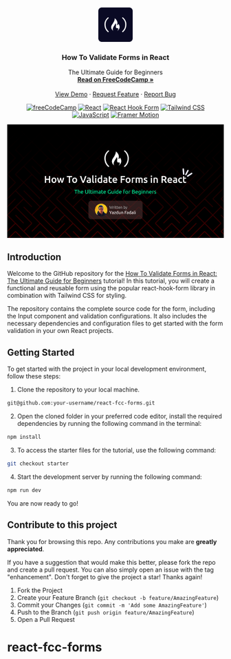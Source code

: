 <div id="top"></div>

<!-- PROJECT LOGO -->
<br />
<div align="center">
  <a href="https://www.freecodecamp.org/">
    <img src="./public/fcc.png" alt="Logo" width="80" height="80">
  </a>

<h3 align="center">How To Validate Forms in React</h3>

  <p align="center">
    The Ultimate Guide for Beginners
    <br />
    <a href="https://www.freecodecamp.org/news/how-to-validate-forms-in-react"><strong>Read on FreeCodeCamp »</strong></a>
    <br />
    <br />
    <a href="https://react-fcc-forms.vercel.app/">View Demo</a>
    ·
    <a href="https://github.com/Yazdun/react-fcc-forms/issues">Request Feature</a>
    ·
    <a href="https://github.com/Yazdun/react-fcc-forms/issues">Report Bug</a>
  </p>

[![freeCodeCamp](https://img.shields.io/badge/-freeCodeCamp-brightgreen?logo=freeCodeCamp)](https://www.freecodecamp.org/)
[![React](https://img.shields.io/badge/-React-blue?logo=React)](https://reactjs.org/)
[![React Hook Form](https://img.shields.io/badge/-React%20Hook%20Form-6E36F6?logo=React&logoColor=white&color=6E36F6)](https://react-hook-form.com/)
[![Tailwind CSS](https://img.shields.io/badge/-Tailwind%20CSS-06B6D4?logo=Tailwind%20CSS&logoColor=black&color=white)](https://tailwindcss.com/)
[![JavaScript](https://img.shields.io/badge/-JavaScript-FFA500?logo=JavaScript&logoColor=white&color=FFA500)](https://developer.mozilla.org/en-US/docs/Web/JavaScript)
[![Framer Motion](https://img.shields.io/badge/-Framer%20Motion-blue?logo=Framer)](https://www.framer.com/api/motion/)

</div>

![Thumbnail](./public/thumbnail.jpg)

## Introduction

Welcome to the GitHub repository for the
[How To Validate Forms in React: The Ultimate Guide for Beginners](https://www.freecodecamp.org/news/how-to-validate-forms-in-react)
tutorial! In this tutorial, you will create a functional and reusable form using
the popular react-hook-form library in combination with Tailwind CSS for
styling.

The repository contains the complete source code for the form, including the
Input component and validation configurations. It also includes the necessary
dependencies and configuration files to get started with the form validation in
your own React projects.

## Getting Started

To get started with the project in your local development environment, follow
these steps:

1. Clone the repository to your local machine.

```bash
git@github.com:your-username/react-fcc-forms.git
```

2. Open the cloned folder in your preferred code editor, install the required
   dependencies by running the following command in the terminal:

```bash
npm install
```

3. To access the starter files for the tutorial, use the following command:

```bash
git checkout starter
```

4. Start the development server by running the following command:

```bash
npm run dev
```

You are now ready to go!

## Contribute to this project

Thank you for browsing this repo. Any contributions you make are **greatly
appreciated**.

If you have a suggestion that would make this better, please fork the repo and
create a pull request. You can also simply open an issue with the tag
"enhancement". Don't forget to give the project a star! Thanks again!

1. Fork the Project
2. Create your Feature Branch (`git checkout -b feature/AmazingFeature`)
3. Commit your Changes (`git commit -m 'Add some AmazingFeature'`)
4. Push to the Branch (`git push origin feature/AmazingFeature`)
5. Open a Pull Request
# react-fcc-forms
